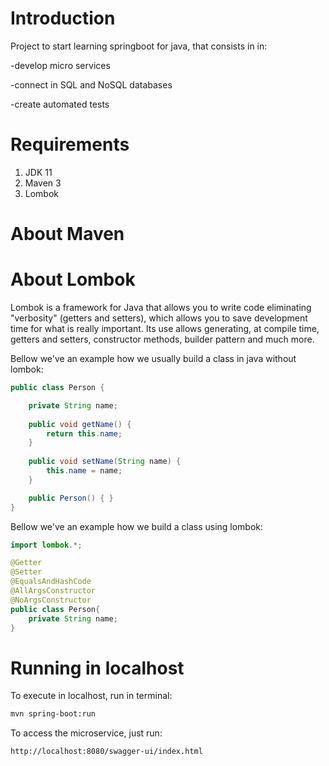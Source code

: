 # Introduction

Project to start learning springboot for java, that consists in in:

-develop micro services

-connect in SQL and NoSQL databases

-create automated tests

# Requirements

1. JDK 11
2. Maven 3
3. Lombok

# About Maven

# About Lombok

Lombok is a framework for Java that allows you to write code eliminating "verbosity" (getters and setters), which allows you to save development time for what is really important. Its use allows generating, at compile time, getters and setters, constructor methods, builder pattern and much more.

Bellow we've an example how we usually build a class in java without lombok: 

```java
public class Person {

    private String name;
    
    public void getName() {
        return this.name;
    }
    
    public void setName(String name) {
        this.name = name;
    }

    public Person() { }
}
```

Bellow we've an example how we build a class using lombok:

```java
import lombok.*;

@Getter
@Setter
@EqualsAndHashCode
@AllArgsConstructor
@NoArgsConstructor
public class Person{
    private String name;
}
```

# Running in localhost

To execute in localhost, run in terminal:
```bash
mvn spring-boot:run
```

To access the microservice, just run:

```bash
http://localhost:8080/swagger-ui/index.html
```